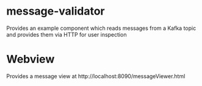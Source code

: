 # message-validator
Provides an example component which reads messages from a Kafka topic and provides them via HTTP for user inspection

# Webview

Provides a message view at http://localhost:8090/messageViewer.html